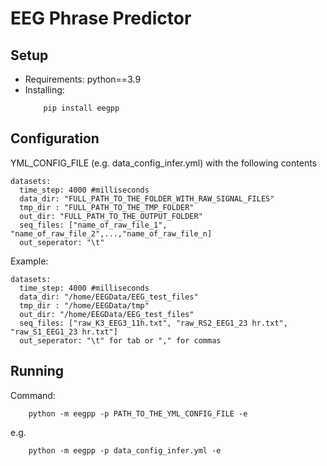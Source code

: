 # EEG Phrase Predictor

## Setup
- Requirements: python==3.9
- Installing: 
    ```
        pip install eegpp
    ```
## Configuration
YML_CONFIG_FILE (e.g. data_config_infer.yml) with the following contents

```
datasets:
  time_step: 4000 #milliseconds
  data_dir: "FULL_PATH_TO_THE_FOLDER_WITH_RAW_SIGNAL_FILES"
  tmp_dir : "FULL_PATH_TO_THE_TMP_FOLDER"
  out_dir: "FULL_PATH_TO_THE_OUTPUT_FOLDER"
  seq_files: ["name_of_raw_file_1", "name_of_raw_file_2",...,"name_of_raw_file_n]
  out_seperator: "\t"

```

Example:
```
datasets:
  time_step: 4000 #milliseconds
  data_dir: "/home/EEGData/EEG_test_files"
  tmp_dir : "/home/EEGData/tmp"
  out_dir: "/home/EEGData/EEG_test_files"
  seq_files: ["raw_K3_EEG3_11h.txt", "raw_RS2_EEG1_23 hr.txt", "raw_S1_EEG1_23 hr.txt"]
  out_seperator: "\t" for tab or "," for commas

```

## Running

Command:

```
    python -m eegpp -p PATH_TO_THE_YML_CONFIG_FILE -e
```
e.g.

```
    python -m eegpp -p data_config_infer.yml -e
```